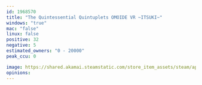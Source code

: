 ```yaml
---
id: 1968570
title: "The Quintessential Quintuplets OMOIDE VR ~ITSUKI~"
windows: "true"
mac: "false"
linux: false
positive: 32
negative: 5
estimated_owners: "0 - 20000"
peak_ccu: 0

image: https://shared.akamai.steamstatic.com/store_item_assets/steam/apps/1968570/header.jpg?t=1678679018
opinions:
---
```


